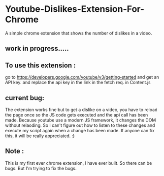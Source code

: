 # Youtube-Dislikes-Extension-For-Chrome
A simple chrome extension that shows the number of dislikes in a video.

## work in progress.....

## To use this extension :

go to https://developers.google.com/youtube/v3/getting-started and get an API key. and replace the api key in the link in the fetch req. in Content.js

## current bug:

The extension works fine but to get a dislike on a video, you have to reload the page once so the JS code gets executed and the api call has been made. Because youtube use a modern JS framework, it changes the DOM without relaoding. So I can't figure out how to listen to these changes and execute my script again when a change has been made. If anyone can fix this, it will be really appreciated. :)

## Note :

This is my first ever chrome extension, I have ever built. So there can be bugs. But I'm trying to fix the bugs.

